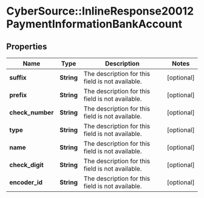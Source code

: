 # CyberSource::InlineResponse20012PaymentInformationBankAccount

## Properties
Name | Type | Description | Notes
------------ | ------------- | ------------- | -------------
**suffix** | **String** | The description for this field is not available. | [optional] 
**prefix** | **String** | The description for this field is not available. | [optional] 
**check_number** | **String** | The description for this field is not available. | [optional] 
**type** | **String** | The description for this field is not available. | [optional] 
**name** | **String** | The description for this field is not available. | [optional] 
**check_digit** | **String** | The description for this field is not available. | [optional] 
**encoder_id** | **String** | The description for this field is not available. | [optional] 


